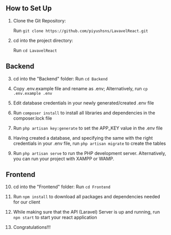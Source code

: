 ## How to Set Up



1. Clone the Git Repository:

   Run ```git clone https://github.com/piyushsns/LavavelReact.git```

2. cd into the project directory:

   Run ```cd LavavelReact```

## Backend
3. cd into the "Backend" folder:
   Run ```cd Backend``` 

4. Copy .env.example file and rename as .env; 
Alternatively, run ```cp .env.example .env```

5. Edit database credentials in your newly generated/created .env file

6. Run ```composer install``` to install all libraries and dependencies in the composer.lock file

7. Run ```php artisan key:generate``` to set the APP_KEY value in the .env file

8. Having created a database, and specifying the same with the right credentials in your .env file, run ```php artisan migrate``` to create the tables

9. Run ```php artisan serve``` to run the PHP development server. Alternatively, you can run your project with XAMPP or WAMP.

## Frontend

10. cd into the "Frontend" folder:
   Run ```cd Frontend```

11. Run ```npm install``` to download all packages and dependencies needed for our client

12. While making sure that the API (Laravel) Server is up and running, run ```npn start``` to start your react application

13. Congratulations!!!
